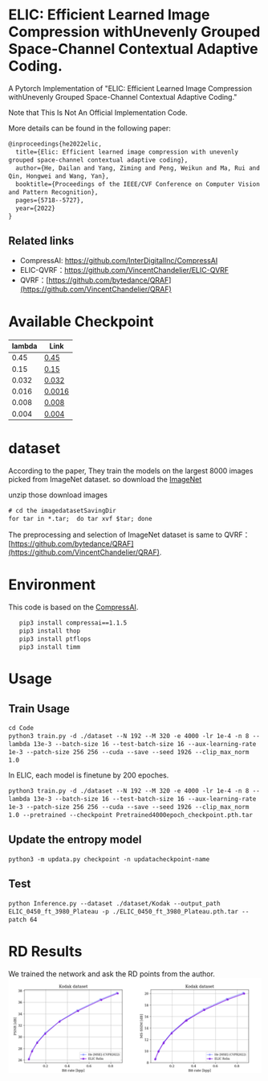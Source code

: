 # ELIC: Efficient Learned Image Compression withUnevenly Grouped Space-Channel Contextual Adaptive Coding.
A Pytorch Implementation of "ELIC: Efficient Learned Image Compression withUnevenly Grouped Space-Channel Contextual Adaptive Coding."

Note that This Is Not An Official Implementation Code.

More details can be found in the following paper:
```
@inproceedings{he2022elic,
  title={Elic: Efficient learned image compression with unevenly grouped space-channel contextual adaptive coding},
  author={He, Dailan and Yang, Ziming and Peng, Weikun and Ma, Rui and Qin, Hongwei and Wang, Yan},
  booktitle={Proceedings of the IEEE/CVF Conference on Computer Vision and Pattern Recognition},
  pages={5718--5727},
  year={2022}
}
```

## Related links
 * CompressAI: https://github.com/InterDigitalInc/CompressAI
 * ELIC-QVRF：https://github.com/VincentChandelier/ELIC-QVRF
 * QVRF：[https://github.com/bytedance/QRAF](https://github.com/VincentChandelier/QRAF)
 
 # Available Checkpoint
| lambda |  Link                                                                                              |
| ----|---------------------------------------------------------------------------------------------------|
| 0.45 | [0.45](https://drive.google.com/file/d/1uuKQJiozcBfgGMJ8CfM6lrXOZWv6RUDN/view?usp=sharing)    |
| 0.15 | [0.15](https://drive.google.com/file/d/1s544Uxv0gBY3WvKBcGNb3Fb22zfmd9PL/view?usp=sharing)    |
| 0.032 | [0.032](https://drive.google.com/file/d/1Moody9IR8CuAGwLCZ_ZMTfZXT0ehQhqc/view?usp=sharing)    |
| 0.016 | [0.0016](https://drive.google.com/file/d/1MWlYAmpHbWlGtG7MBBTPEew800grY5yC/view?usp=sharing)     |
| 0.008| [0.008](https://drive.google.com/file/d/1VNE7rx-rBFLnNFkz56Zc-cPr6xrBBJdL/view?usp=sharing) |
| 0.004 | [0.004](https://drive.google.com/file/d/1YGVJ9bpeEq0xfqka2xkaMzhDkeYFJi6q/view?usp=sharing)    |

 
 # dataset
 According to the paper, They train the models on the largest 8000 images picked from ImageNet dataset.
 so download the [ImageNet](http://www.image-net.org/challenges/LSVRC/2012/dd31405981ef5f776aa17412e1f0c112/ILSVRC2012_img_train.tar)
 
 unzip those download images
 ```
 # cd the imagedatasetSavingDir
 for tar in *.tar;  do tar xvf $tar; done
 ```
 The preprocessing and selection of ImageNet dataset is same to QVRF：[https://github.com/bytedance/QRAF](https://github.com/VincentChandelier/QRAF).
 
 
# Environment
   This code is based on the [CompressAI](https://github.com/InterDigitalInc/CompressAI).

```
   pip3 install compressai==1.1.5
   pip3 install thop
   pip3 install ptflops
   pip3 install timm
```

# Usage

## Train Usage
   ```
   cd Code
   python3 train.py -d ./dataset --N 192 --M 320 -e 4000 -lr 1e-4 -n 8 --lambda 13e-3 --batch-size 16 --test-batch-size 16 --aux-learning-rate 1e-3 --patch-size 256 256 --cuda --save --seed 1926 --clip_max_norm 1.0
   ```
   In ELIC, each model is finetune by 200 epoches.
   ```
   python3 train.py -d ./dataset --N 192 --M 320 -e 4000 -lr 1e-4 -n 8 --lambda 13e-3 --batch-size 16 --test-batch-size 16 --aux-learning-rate 1e-3 --patch-size 256 256 --cuda --save --seed 1926 --clip_max_norm 1.0 --pretrained --checkpoint Pretrained4000epoch_checkpoint.pth.tar
   ```
## Update the entropy model
```
python3 -m updata.py checkpoint -n updatacheckpoint-name
```
## Test 

```
python Inference.py --dataset ./dataset/Kodak --output_path ELIC_0450_ft_3980_Plateau -p ./ELIC_0450_ft_3980_Plateau.pth.tar --patch 64
```

# RD Results
We trained the network and ask the RD points from the author.
![](Kodak.png)
